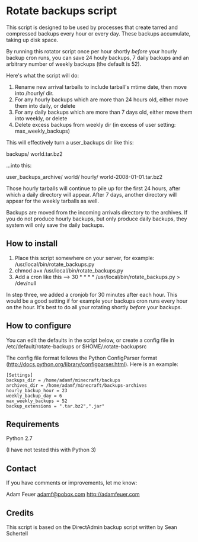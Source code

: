 Rotate backups script
=====================

This script is designed to be used by processes that create tarred and
compressed backups every hour or every day.  These backups accumulate, taking
up disk space.

By running this rotator script once per hour shortly *before* your hourly backup
cron runs, you can save 24 houly backups, 7 daily backups and an arbitrary
number of weekly backups (the default is 52).

Here's what the script will do:

1. Rename new arrival tarballs to include tarball's mtime date, then move into <username>/hourly/ dir.
2. For any hourly backups which are more than 24 hours old, either move them into daily, or delete
3. For any daily backups which are more than 7 days old, either move them into weekly, or delete
4. Delete excess backups from weekly dir (in excess of user setting: max_weekly_backups)

This will effectively turn a user_backups dir like this:

backups/
  world.tar.bz2

...into this:

user_backups_archive/
world/
   hourly/
      world-2008-01-01.tar.bz2

Those hourly tarballs will continue to pile up for the first 24 hours, after
which a daily directory will appear.  After 7 days, another directory will
appear for the weekly tarballs as well.

Backups are moved from the incoming arrivals directory to the archives. If you
do not produce hourly backups, but only produce daily backups, they system will
only save the daily backups.


How to install
--------------

1. Place this script somewhere on your server, for example: /usr/local/bin/rotate_backups.py
2. chmod a+x /usr/local/bin/rotate_backups.py 
3. Add a cron like this -->  30 * * * * /usr/local/bin/rotate_backups.py > /dev/null

In step three, we added a cronjob for 30 minutes after each hour. This would be
a good setting if for example your backups cron runs every hour on the hour.
It's best to do all your rotating shortly *before* your backups.


How to configure
----------------

You can edit the defaults in the script below, or create a config file in /etc/default/rotate-backups or $HOME/.rotate-backupsrc 

The config file format follows the Python ConfigParser format (http://docs.python.org/library/configparser.html). Here is an example:

```
[Settings]
backups_dir = /home/adamf/minecraft/backups
archives_dir = /home/adamf/minecraft/backups-archives
hourly_backup_hour = 23
weekly_backup_day = 6
max_weekly_backups = 52
backup_extensions = ".tar.bz2",".jar"
```

Requirements
------------

Python 2.7 

(I have not tested this with Python 3)

Contact
-------

If you have comments or improvements, let me know:

Adam Feuer
adamf@pobox.com
http://adamfeuer.com

Credits
-------

This script is based on the DirectAdmin backup script written by Sean Schertell


